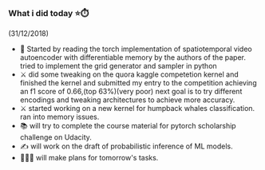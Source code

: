 ### What i did today :star::stopwatch:
(31/12/2018)

* 📃 Started by reading the torch implementation of spatiotemporal video autoencoder with differentiable memory by the authors of the paper.
tried to implement the grid generator and sampler in python
* ⚔️ did some tweaking on the quora kaggle competetion kernel and finished the kernel and submitted my entry to the competition achieving an f1 score of 0.66,(top 63%)(very poor) next goal is to try different encodings and tweaking architectures to achieve more accuracy.
* ⚔️ started working on a new kernel for humpback whales classification. ran into memory issues.
* 📚 will try to complete the course material for pytorch scholarship challenge on Udacity.
* ✍️ will work on the draft of probabilistic inference of ML models.
* 🙇🏻‍♂️
will make plans for tomorrow's tasks.

